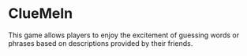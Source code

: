 # ClueMeIn
This game allows players to enjoy the excitement of guessing words or phrases based on descriptions provided by their friends.
